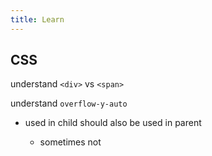 ```yaml
---
title: Learn
---
```


## CSS

understand `<div>` vs `<span>`

understand `overflow-y-auto`

- used in child should also be used in parent

  - sometimes not
